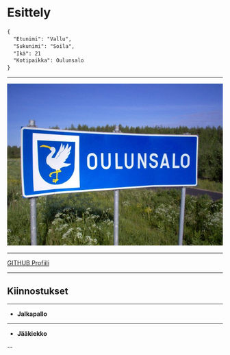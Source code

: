 # Esittely
```markdown
{
  "Etunimi": "Vallu",
  "Sukunimi": "Soila",
  "Ikä": 21
  "Kotipaikka": Oulunsalo
}
```
---

![Kuva](image.png)

---

[GITHUB Profiili](https://github.com/vallusoila)

---

## Kiinnostukset

---

- **Jalkapallo**

---

- **Jääkiekko**



--


